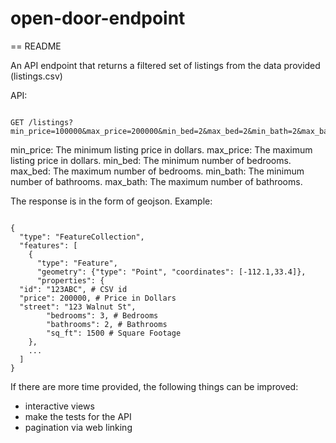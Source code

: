 # open-door-endpoint
== README

An API endpoint that returns a filtered set of listings from the data provided (listings.csv)

API:
```

GET /listings?min_price=100000&max_price=200000&min_bed=2&max_bed=2&min_bath=2&max_bath=2

```

min_price: The minimum listing price in dollars.
max_price: The maximum listing price in dollars.
min_bed: The minimum number of bedrooms.
max_bed: The maximum number of bedrooms.
min_bath: The minimum number of bathrooms.
max_bath: The maximum number of bathrooms.

The response is in the form of geojson. Example:

```

{
  "type": "FeatureCollection",
  "features": [
    {
      "type": "Feature",
      "geometry": {"type": "Point", "coordinates": [-112.1,33.4]},
      "properties": {
  "id": "123ABC", # CSV id
  "price": 200000, # Price in Dollars
  "street": "123 Walnut St",
        "bedrooms": 3, # Bedrooms
        "bathrooms": 2, # Bathrooms
        "sq_ft": 1500 # Square Footage
    },
    ...
  ]
}

```

If there are more time provided, the following things can be improved:
- interactive views
- make the tests for the API
- pagination via web linking
